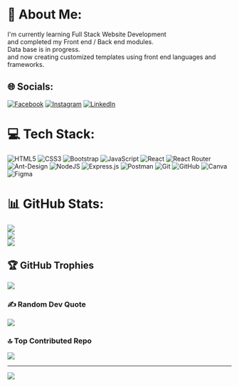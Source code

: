 # 💫 About Me:
I'm currently learning Full Stack Website Development<br>and completed my Front end / Back end modules.<br>Data base is in progress.<br>and now creating customized templates using front end languages and frameworks.


## 🌐 Socials:
[![Facebook](https://img.shields.io/badge/Facebook-%231877F2.svg?logo=Facebook&logoColor=white)](https://facebook.com/Shahroz.Ali.9803) [![Instagram](https://img.shields.io/badge/Instagram-%23E4405F.svg?logo=Instagram&logoColor=white)](https://instagram.com/shahroz_ali_01) [![LinkedIn](https://img.shields.io/badge/LinkedIn-%230077B5.svg?logo=linkedin&logoColor=white)](https://linkedin.com/in/shahroz-ali-) 

# 💻 Tech Stack:
![HTML5](https://img.shields.io/badge/html5-%23E34F26.svg?style=for-the-badge&logo=html5&logoColor=white) ![CSS3](https://img.shields.io/badge/css3-%231572B6.svg?style=for-the-badge&logo=css3&logoColor=white) ![Bootstrap](https://img.shields.io/badge/bootstrap-%238511FA.svg?style=for-the-badge&logo=bootstrap&logoColor=white) ![JavaScript](https://img.shields.io/badge/javascript-%23323330.svg?style=for-the-badge&logo=javascript&logoColor=%23F7DF1E) ![React](https://img.shields.io/badge/react-%2320232a.svg?style=for-the-badge&logo=react&logoColor=%2361DAFB) ![React Router](https://img.shields.io/badge/React_Router-CA4245?style=for-the-badge&logo=react-router&logoColor=white) ![Ant-Design](https://img.shields.io/badge/-AntDesign-%230170FE?style=for-the-badge&logo=ant-design&logoColor=white) ![NodeJS](https://img.shields.io/badge/node.js-6DA55F?style=for-the-badge&logo=node.js&logoColor=white) ![Express.js](https://img.shields.io/badge/express.js-%23404d59.svg?style=for-the-badge&logo=express&logoColor=%2361DAFB) ![Postman](https://img.shields.io/badge/Postman-FF6C37?style=for-the-badge&logo=postman&logoColor=white) ![Git](https://img.shields.io/badge/git-%23F05033.svg?style=for-the-badge&logo=git&logoColor=white) ![GitHub](https://img.shields.io/badge/github-%23121011.svg?style=for-the-badge&logo=github&logoColor=white) ![Canva](https://img.shields.io/badge/Canva-%2300C4CC.svg?style=for-the-badge&logo=Canva&logoColor=white) ![Figma](https://img.shields.io/badge/figma-%23F24E1E.svg?style=for-the-badge&logo=figma&logoColor=white)
# 📊 GitHub Stats:
![](https://github-readme-stats.vercel.app/api?username=shahroz-ali750&theme=tokyonight&hide_border=true&include_all_commits=true&count_private=true)<br/>
![](https://github-readme-streak-stats.herokuapp.com/?user=shahroz-ali750&theme=tokyonight&hide_border=true)<br/>
![](https://github-readme-stats.vercel.app/api/top-langs/?username=shahroz-ali750&theme=tokyonight&hide_border=true&include_all_commits=true&count_private=true&layout=compact)

## 🏆 GitHub Trophies
![](https://github-profile-trophy.vercel.app/?username=shahroz-ali750&theme=tokyonight&no-frame=false&no-bg=true&margin-w=4)

### ✍️ Random Dev Quote
![](https://quotes-github-readme.vercel.app/api?type=horizontal&theme=tokyonight)

### 🔝 Top Contributed Repo
![](https://github-contributor-stats.vercel.app/api?username=shahroz-ali750&limit=5&theme=tokyonight&combine_all_yearly_contributions=true)

---
[![](https://visitcount.itsvg.in/api?id=shahroz-ali750&icon=0&color=1)](https://visitcount.itsvg.in)

<!-- Proudly created with GPRM ( https://gprm.itsvg.in ) -->
